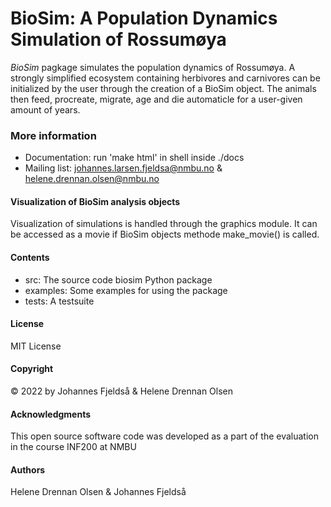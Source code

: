 # BioSim: A Population Dynamics Simulation of Rossumøya
*BioSim* pagkage simulates the population dynamics of Rossumøya. 
A strongly simplified ecosystem containing herbivores and carnivores can be initialized by the user through the 
creation of a BioSim object. The animals then feed, procreate, migrate, age and die automaticle for a user-given
amount of years. 

### More information
* Documentation: run 'make html' in shell inside ./docs
* Mailing list: johannes.larsen.fjeldsa@nmbu.no & helene.drennan.olsen@nmbu.no

#### Visualization of BioSim analysis objects
Visualization of simulations is handled through the graphics module. 
It can be accessed as a movie if BioSim objects methode make_movie() is called.


#### Contents
- src: The source code biosim Python package
- examples: Some examples for using the package
- tests: A testsuite

#### License
MIT License

#### Copyright
:copyright: 2022 by Johannes Fjeldså & Helene Drennan Olsen 

#### Acknowledgments
This open source software code was developed as a part of the evaluation in the course INF200 at NMBU

#### Authors
Helene Drennan Olsen & Johannes Fjeldså